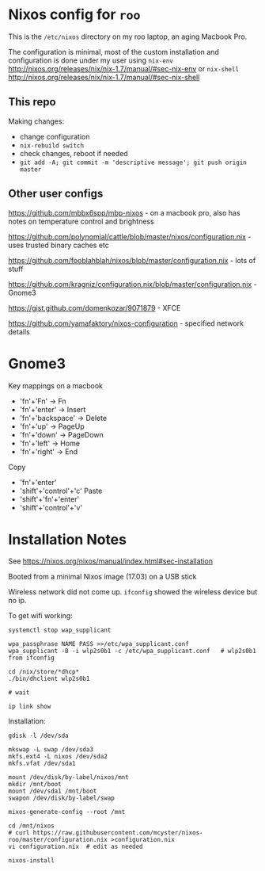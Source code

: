# Nixos config for `roo`

This is the `/etc/nixos` directory on my roo laptop, an aging Macbook Pro.

The configuration is minimal, most of the custom installation and configuration is done under my user using `nix-env` <http://nixos.org/releases/nix/nix-1.7/manual/#sec-nix-env> or `nix-shell` <http://nixos.org/releases/nix/nix-1.7/manual/#sec-nix-shell>

## This repo

Making changes:

* change configuration 
* `nix-rebuild switch`
* check changes, reboot if needed
* `git add -A; git commit -m 'descriptive message'; git push origin master`

## Other user configs

<https://github.com/mbbx6spp/mbp-nixos> - on a macbook pro, also has notes on temperature control and brightness

<https://github.com/polynomial/cattle/blob/master/nixos/configuration.nix> - uses trusted binary caches etc

<https://github.com/fooblahblah/nixos/blob/master/configuration.nix> - lots of stuff

<https://github.com/kragniz/configuration.nix/blob/master/configuration.nix> - Gnome3

<https://gist.github.com/domenkozar/9071879> - XFCE

<https://github.com/yamafaktory/nixos-configuration> - specified network details

# Gnome3

Key mappings on a macbook
  - 'fn'+'Fn' -> Fn
  - 'fn'+'enter' -> Insert
  - 'fn'+'backspace' -> Delete
  - 'fn'+'up' -> PageUp
  - 'fn'+'down' -> PageDown
  - 'fn'+'left' -> Home
  - 'fn'+'right' -> End

Copy
  - 'fn'+'enter'
  - 'shift'+'control'+'c'
Paste
  - 'shift'+'fn'+'enter'
  - 'shift'+'control'+'v'

# Installation Notes

See <https://nixos.org/nixos/manual/index.html#sec-installation>

Booted from a minimal Nixos image (17.03) on a USB stick

Wireless network did not come up. `ifconfig` showed the wireless device but no ip.

To get wifi working:
```
systemctl stop wap_supplicant 

wpa_passphrase NAME PASS >>/etc/wpa_supplicant.conf 
wpa_supplicant -B -i wlp2s0b1 -c /etc/wpa_supplicant.conf   # wlp2s0b1 from ifconfig 

cd /nix/store/*dhcp* 
./bin/dhclient wlp2s0b1 

# wait

ip link show
```

Installation:
```
gdisk -l /dev/sda

mkswap -L swap /dev/sda3
mkfs.ext4 -L nixos /dev/sda2
mkfs.vfat /dev/sda1

mount /dev/disk/by-label/nixos/mnt
mkdir /mnt/boot
mount /dev/sda1 /mnt/boot
swapon /dev/disk/by-label/swap

mixos-generate-config --root /mnt

cd /mnt/nixos
# curl https://raw.githubusercontent.com/mcyster/nixos-roo/master/configuration.nix >configuration.nix
vi configuration.nix  # edit as needed

nixos-install
```

